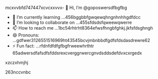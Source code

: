mcxvvbfd747447xcvcxxvvx- 👋 Hi, I’m @goposwersdfbgfbg
- 🌱 I’m currently learning ...456bggbbfgwqewqhngnhnhhgdfdcc
- 💞️ I’m looking to collaborate on ...455sfdsdsfqweewqwerre
- 📫 How to reach me ...1bc54rhtrht8364efwsfhngbfghkj.jkfsfdsghngh
- 😄 Pronouns: ...gdfwer3126551516969ht43545bcvjmbnbbdfgdfsfdsdasdrewre62
- ⚡ Fun fact: ...rfdnfdfdfgfbgfrweewhrthtr
65adwersdfafsdfsfddsrexcverggrwercgnvdsddsdefdvxcxrgedx
<!---sjhmvfrexcvcxvvbgdfgdffdfgerbredfgfdfd
goposwer/goposwer is a ✨ special ✨ repository because its `README.md` (this file) appears onjyu your GitH35ufhb proredffile.bdffdf
You can click the Preview link to take a look at your changeadsdass.46245sdsssgerrgre
--->xzczxhmjhj
263nccvnbc
